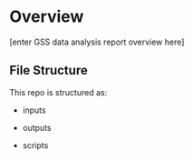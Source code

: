 # Overview

[enter GSS data analysis report overview here]

## File Structure

This repo is structured as:

-   inputs

-   outputs

-   scripts
